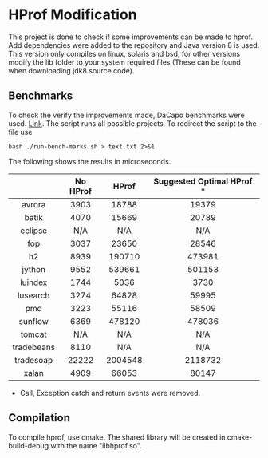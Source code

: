 # HProf Modification

This project is done to check if some improvements can be made to hprof. Add dependencies were added to the repository and Java version 8 is used. This version only compiles on linux, solaris and bsd, for other versions modify the lib folder to your system required files (These can be found when downloading jdk8 source code). 

## Benchmarks

To check the verify the improvements made, DaCapo benchmarks were used. [Link](https://sourceforge.net/projects/dacapobench/files/). The script runs all possible projects. To redirect the script to the file use

```
bash ./run-bench-marks.sh > text.txt 2>&1
```

The following shows the results in microseconds.

| | No HProf | HProf | Suggested Optimal HProf * |
|:---: |  :---:   |  :---:   | :---:   | 
| avrora |3903 | 18788 | 19379 |
| batik |4070 | 15669 | 20789 |
| eclipse | N/A | N/A | N/A |
| fop | 3037 | 23650 | 28546 |
| h2 | 8939 | 190710 | 473981 |
| jython | 9552 | 539661 | 501153 |
| luindex | 1744 | 5036 | 3730 |
| lusearch | 3274 | 64828 | 59995 |
| pmd | 3223 |  55116 | 58509 |
| sunflow | 6369 | 478120 | 478036 |
| tomcat | N/A | N/A | N/A |
| tradebeans | 8110 | N/A | N/A |
| tradesoap | 22222 | 2004548 | 2118732 |
| xalan | 4909 | 66053 | 80147 |

* Call, Exception catch and return events were removed.

## Compilation

To compile hprof, use cmake. The shared library will be created in cmake-build-debug with the name "libhprof.so".


